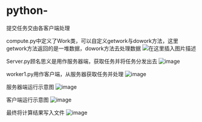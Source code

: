 # python-
提交任务交由各客户端处理

compute.py中定义了Work类，可以自定义getwork与dowork方法，这里getwork方法返回的是一堆数据，dowork方法去处理数据
![在这里插入图片描述](https://img-blog.csdnimg.cn/20210511205106124.png?x-oss-process=image/watermark,type_ZmFuZ3poZW5naGVpdGk,shadow_10,text_aHR0cHM6Ly9ibG9nLmNzZG4ubmV0L3FxXzM2NDEyMTk1,size_16,color_FFFFFF,t_70#pic_center)

Server.py顾名思义是用作服务器端，获取任务并将任务分发出去
![image](https://user-images.githubusercontent.com/40748509/117818587-54f5c500-b29b-11eb-8f80-ea5cc6887a52.png)

worker1.py用作客户端，从服务器获取任务并处理
![image](https://user-images.githubusercontent.com/40748509/117818466-37286000-b29b-11eb-8c04-610f9c2a6d06.png)

服务器端运行示意图
![image](https://user-images.githubusercontent.com/40748509/117818770-81114600-b29b-11eb-8146-2f01f2ba130c.png)

客户端运行示意图
![image](https://user-images.githubusercontent.com/40748509/117818839-90908f00-b29b-11eb-86f4-77e96e1037c5.png)

最终将计算结果写入文件
![image](https://user-images.githubusercontent.com/40748509/117818975-aef68a80-b29b-11eb-9f78-8ac92f69ad29.png)
